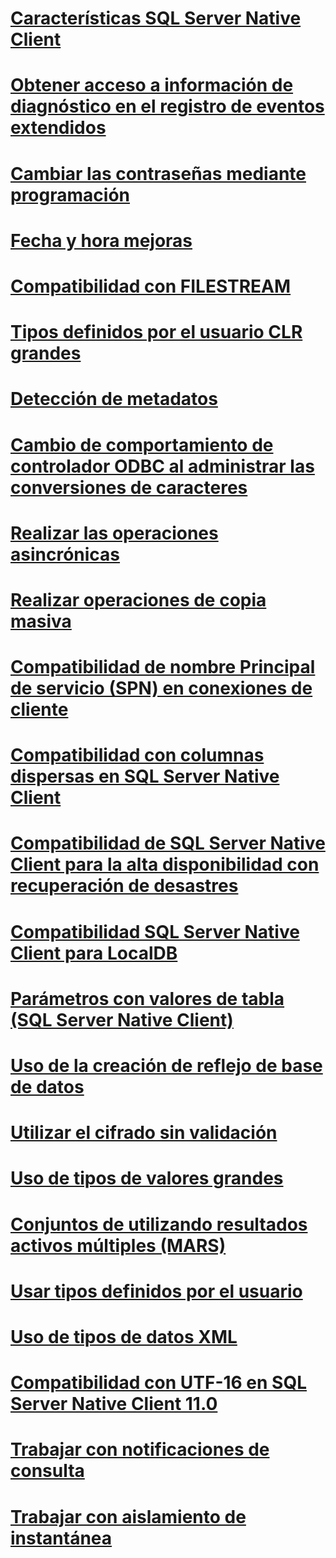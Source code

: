 # [Características SQL Server Native Client](sql-server-native-client-features.md)

# [Obtener acceso a información de diagnóstico en el registro de eventos extendidos](accessing-diagnostic-information-in-the-extended-events-log.md)
# [Cambiar las contraseñas mediante programación](changing-passwords-programmatically.md)
# [Fecha y hora mejoras](date-and-time-improvements.md)
# [Compatibilidad con FILESTREAM](filestream-support.md)
# [Tipos definidos por el usuario CLR grandes](large-clr-user-defined-types.md)
# [Detección de metadatos](metadata-discovery.md)
# [Cambio de comportamiento de controlador ODBC al administrar las conversiones de caracteres](odbc-driver-behavior-change-when-handling-character-conversions.md)
# [Realizar las operaciones asincrónicas](performing-asynchronous-operations.md)
# [Realizar operaciones de copia masiva](performing-bulk-copy-operations.md)
# [Compatibilidad de nombre Principal de servicio (SPN) en conexiones de cliente](service-principal-name-spn-support-in-client-connections.md)
# [Compatibilidad con columnas dispersas en SQL Server Native Client](sparse-columns-support-in-sql-server-native-client.md)
# [Compatibilidad de SQL Server Native Client para la alta disponibilidad con recuperación de desastres](sql-server-native-client-support-for-high-availability-disaster-recovery.md)
# [Compatibilidad SQL Server Native Client para LocalDB](sql-server-native-client-support-for-localdb.md)
# [Parámetros con valores de tabla (SQL Server Native Client)](table-valued-parameters-sql-server-native-client.md)
# [Uso de la creación de reflejo de base de datos](using-database-mirroring.md)
# [Utilizar el cifrado sin validación](using-encryption-without-validation.md)
# [Uso de tipos de valores grandes](using-large-value-types.md)
# [Conjuntos de utilizando resultados activos múltiples (MARS)](using-multiple-active-result-sets-mars.md)
# [Usar tipos definidos por el usuario](using-user-defined-types.md)
# [Uso de tipos de datos XML](using-xml-data-types.md)
# [Compatibilidad con UTF-16 en SQL Server Native Client 11.0](utf-16-support-in-sql-server-native-client-11-0.md)
# [Trabajar con notificaciones de consulta](working-with-query-notifications.md)
# [Trabajar con aislamiento de instantánea](working-with-snapshot-isolation.md)
